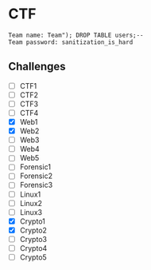 # CTF
```
Team name: Team"); DROP TABLE users;--
Team password: sanitization_is_hard
```

## Challenges

- [ ] CTF1
- [ ] CTF2
- [ ] CTF3
- [ ] CTF4
- [x] Web1
- [x] Web2
- [ ] Web3
- [ ] Web4
- [ ] Web5
- [ ] Forensic1
- [ ] Forensic2
- [ ] Forensic3
- [ ] Linux1
- [ ] Linux2
- [ ] Linux3
- [x] Crypto1
- [x] Crypto2
- [ ] Crypto3
- [ ] Crypto4
- [ ] Crypto5